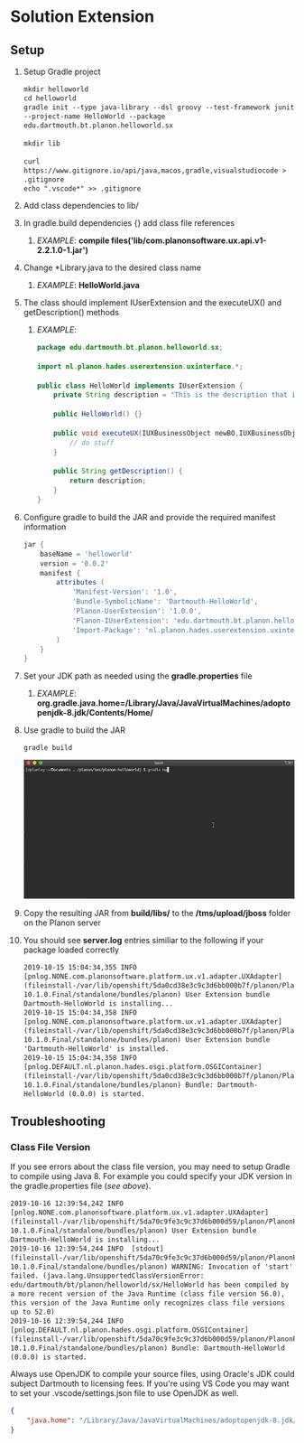 # Solution Extension

## Setup

1. Setup Gradle project

    ```shell
    mkdir helloworld
    cd helloworld
    gradle init --type java-library --dsl groovy --test-framework junit --project-name HelloWorld --package edu.dartmouth.bt.planon.helloworld.sx

    mkdir lib

    curl https://www.gitignore.io/api/java,macos,gradle,visualstudiocode > .gitignore
    echo ".vscode*" >> .gitignore
    ```

2. Add class dependencies to lib/
3. In gradle.build dependencies {} add class file references
    1. *EXAMPLE*: **compile files('lib/com.planonsoftware.ux.api.v1-2.2.1.0-1.jar')**
4. Change *Library.java to the desired class name
    1. *EXAMPLE*: **HelloWorld.java**
5. The class should implement IUserExtension and the executeUX() and getDescription() methods
    1. *EXAMPLE*:

        ```java
        package edu.dartmouth.bt.planon.helloworld.sx;

        import nl.planon.hades.userextension.uxinterface.*;

        public class HelloWorld implements IUserExtension {
            private String description = "This is the description that is shown to administrators in the Planon web client.";

            public HelloWorld() {}

            public void executeUX(IUXBusinessObject newBO,IUXBusinessObject oldBO, IUXContext context, String parameter) {
                // do stuff
            }

            public String getDescription() {
                return description;
            }
        }
        ```

6. Configure gradle to build the JAR and provide the required manifest information

    ```groovy
    jar {
        baseName = 'helloworld'
        version = '0.0.2'
        manifest {
            attributes (
                'Manifest-Version': '1.0',
                'Bundle-SymbolicName': 'Dartmouth-HelloWorld',
                'Planon-UserExtension': '1.0.0',
                'Planon-IUserExtension': 'edu.dartmouth.bt.planon.helloworld.sx.HelloWorld',
                'Import-Package': 'nl.planon.hades.userextension.uxinterface'
            )
        }
    }
    ```

7. Set your JDK path as needed using the **gradle.properties** file
    1. *EXAMPLE*: **org.gradle.java.home=/Library/Java/JavaVirtualMachines/adoptopenjdk-8.jdk/Contents/Home/**
8. Use gradle to build the JAR

    ```shell
    gradle build
    ```

    ![Gradle Build](documentation/images/gradle-build.gif)

9. Copy the resulting JAR from **build/libs/** to the **/tms/upload/jboss** folder on the Planon server
10. You should see **server.log** entries similiar to the following if your package loaded correctly

    ```log
    2019-10-15 15:04:34,355 INFO  [pnlog.NONE.com.planonsoftware.platform.ux.v1.adapter.UXAdapter] (fileinstall-/var/lib/openshift/5da0cd38e3c9c3d6bb000b7f/planon/PlanonProCenter/wildfly-10.1.0.Final/standalone/bundles/planon) User Extension bundle Dartmouth-HelloWorld is installing...
    2019-10-15 15:04:34,358 INFO  [pnlog.NONE.com.planonsoftware.platform.ux.v1.adapter.UXAdapter] (fileinstall-/var/lib/openshift/5da0cd38e3c9c3d6bb000b7f/planon/PlanonProCenter/wildfly-10.1.0.Final/standalone/bundles/planon) User Extension bundle 'Dartmouth-HelloWorld' is installed.
    2019-10-15 15:04:34,358 INFO  [pnlog.DEFAULT.nl.planon.hades.osgi.platform.OSGIContainer] (fileinstall-/var/lib/openshift/5da0cd38e3c9c3d6bb000b7f/planon/PlanonProCenter/wildfly-10.1.0.Final/standalone/bundles/planon) Bundle: Dartmouth-HelloWorld (0.0.0) is started.
    ```

## Troubleshooting

### Class File Version

If you see errors about the class file version, you may need to setup Gradle to compile using Java 8.  For example you could specify your JDK version in the gradle.properties file (*see above*).

```log
2019-10-16 12:39:54,242 INFO  [pnlog.NONE.com.planonsoftware.platform.ux.v1.adapter.UXAdapter] (fileinstall-/var/lib/openshift/5da70c9fe3c9c37d6b000d59/planon/PlanonProCenter/wildfly-10.1.0.Final/standalone/bundles/planon) User Extension bundle Dartmouth-HelloWorld is installing...
2019-10-16 12:39:54,244 INFO  [stdout] (fileinstall-/var/lib/openshift/5da70c9fe3c9c37d6b000d59/planon/PlanonProCenter/wildfly-10.1.0.Final/standalone/bundles/planon) WARNING: Invocation of 'start' failed. (java.lang.UnsupportedClassVersionError: edu/dartmouth/bt/planon/helloworld/sx/HelloWorld has been compiled by a more recent version of the Java Runtime (class file version 56.0), this version of the Java Runtime only recognizes class file versions up to 52.0)
2019-10-16 12:39:54,244 INFO  [pnlog.DEFAULT.nl.planon.hades.osgi.platform.OSGIContainer] (fileinstall-/var/lib/openshift/5da70c9fe3c9c37d6b000d59/planon/PlanonProCenter/wildfly-10.1.0.Final/standalone/bundles/planon) Bundle: Dartmouth-HelloWorld (0.0.0) is started.
```

Always use OpenJDK to compile your source files, using Oracle's JDK could subject Dartmouth to licensing fees.  If you're using VS Code you may want to set your .vscode/settings.json file to use OpenJDK as well.

```json
{
    "java.home": "/Library/Java/JavaVirtualMachines/adoptopenjdk-8.jdk/Contents/Home"
}
```

